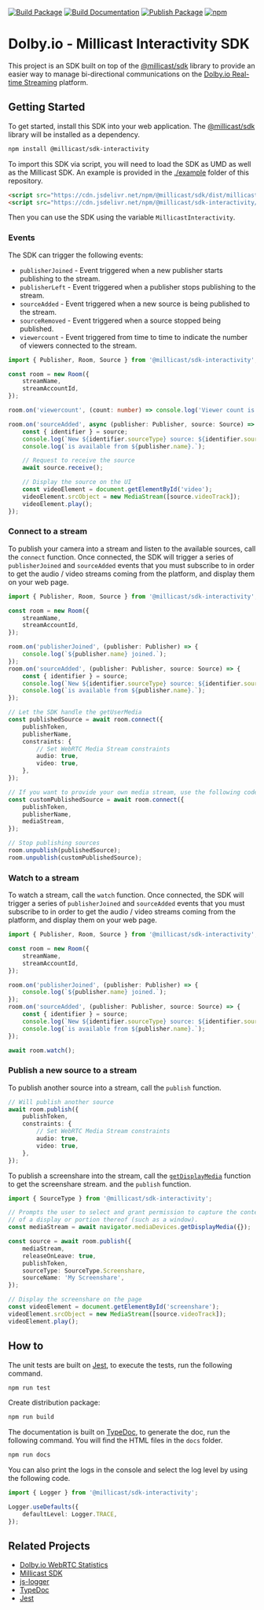 [![Build Package](https://github.com/millicast/millicast-sdk-interactivity/actions/workflows/build-package.yml/badge.svg)](https://github.com/millicast/millicast-sdk-interactivity/actions/workflows/build-package.yml)
[![Build Documentation](https://github.com/millicast/millicast-sdk-interactivity/actions/workflows/build-documentation.yml/badge.svg)](https://github.com/millicast/millicast-sdk-interactivity/actions/workflows/build-documentation.yml)
[![Publish Package](https://github.com/millicast/millicast-sdk-interactivity/actions/workflows/publish-package.yml/badge.svg)](https://github.com/millicast/millicast-sdk-interactivity/actions/workflows/publish-package.yml)
[![npm](https://img.shields.io/npm/v/@millicast/sdk-interactivity)](https://www.npmjs.com/package/@millicast/sdk-interactivity)

# Dolby.io - Millicast Interactivity SDK

This project is an SDK built on top of the [@millicast/sdk](https://github.com/millicast/millicast-sdk) library to provide an easier way to manage bi-directional communications on the [Dolby.io Real-time Streaming](https://dolby.io/) platform.

## Getting Started

To get started, install this SDK into your web application. The [@millicast/sdk](https://github.com/millicast/millicast-sdk) library will be installed as a dependency.

```bash
npm install @millicast/sdk-interactivity
```

To import this SDK via script, you will need to load the SDK as UMD as well as the Millicast SDK. An example is provided in the [./example](example) folder of this repository.

```html
<script src="https://cdn.jsdelivr.net/npm/@millicast/sdk/dist/millicast.umd.min.js"></script>
<script src="https://cdn.jsdelivr.net/npm/@millicast/sdk-interactivity/dist/millicast-sdk-interactivity.min.js"></script>
```

Then you can use the SDK using the variable `MillicastInteractivity`.

### Events

The SDK can trigger the following events:

-   `publisherJoined` - Event triggered when a new publisher starts publishing to the stream.
-   `publisherLeft` - Event triggered when a publisher stops publishing to the stream.
-   `sourceAdded` - Event triggered when a new source is being published to the stream.
-   `sourceRemoved` - Event triggered when a source stopped being published.
-   `viewercount` - Event triggered from time to time to indicate the number of viewers connected to the stream.

```ts
import { Publisher, Room, Source } from '@millicast/sdk-interactivity';

const room = new Room({
    streamName,
    streamAccountId,
});

room.on('viewercount', (count: number) => console.log('Viewer count is', count));

room.on('sourceAdded', async (publisher: Publisher, source: Source) => {
    const { identifier } = source;
    console.log(`New ${identifier.sourceType} source: ${identifier.sourceName}`);
    console.log(`is available from ${publisher.name}.`);

    // Request to receive the source
    await source.receive();

    // Display the source on the UI
    const videoElement = document.getElementById('video');
    videoElement.srcObject = new MediaStream([source.videoTrack]);
    videoElement.play();
});
```

### Connect to a stream

To publish your camera into a stream and listen to the available sources, call the `connect` function. Once connected, the SDK will trigger a series of `publisherJoined` and `sourceAdded` events that you must subscribe to in order to get the audio / video streams coming from the platform, and display them on your web page.

```ts
import { Publisher, Room, Source } from '@millicast/sdk-interactivity';

const room = new Room({
    streamName,
    streamAccountId,
});

room.on('publisherJoined', (publisher: Publisher) => {
    console.log(`${publisher.name} joined.`);
});
room.on('sourceAdded', (publisher: Publisher, source: Source) => {
    const { identifier } = source;
    console.log(`New ${identifier.sourceType} source: ${identifier.sourceName}`);
    console.log(`is available from ${publisher.name}.`);
});

// Let the SDK handle the getUserMedia
const publishedSource = await room.connect({
    publishToken,
    publisherName,
    constraints: {
        // Set WebRTC Media Stream constraints
        audio: true,
        video: true,
    },
});

// If you want to provide your own media stream, use the following code
const customPublishedSource = await room.connect({
    publishToken,
    publisherName,
    mediaStream,
});

// Stop publishing sources
room.unpublish(publishedSource);
room.unpublish(customPublishedSource);
```

### Watch to a stream

To watch a stream, call the `watch` function. Once connected, the SDK will trigger a series of `publisherJoined` and `sourceAdded` events that you must subscribe to in order to get the audio / video streams coming from the platform, and display them on your web page.

```ts
import { Publisher, Room, Source } from '@millicast/sdk-interactivity';

const room = new Room({
    streamName,
    streamAccountId,
});

room.on('publisherJoined', (publisher: Publisher) => {
    console.log(`${publisher.name} joined.`);
});
room.on('sourceAdded', (publisher: Publisher, source: Source) => {
    const { identifier } = source;
    console.log(`New ${identifier.sourceType} source: ${identifier.sourceName}`);
    console.log(`is available from ${publisher.name}.`);
});

await room.watch();
```

### Publish a new source to a stream

To publish another source into a stream, call the `publish` function.

```ts
// Will publish another source
await room.publish({
    publishToken,
    constraints: {
        // Set WebRTC Media Stream constraints
        audio: true,
        video: true,
    },
});
```

To publish a screenshare into the stream, call the [`getDisplayMedia`](https://developer.mozilla.org/en-US/docs/Web/API/MediaDevices/getDisplayMedia) function to get the screenshare stream. and the `publish` function.

```ts
import { SourceType } from '@millicast/sdk-interactivity';

// Prompts the user to select and grant permission to capture the contents
// of a display or portion thereof (such as a window).
const mediaStream = await navigator.mediaDevices.getDisplayMedia({});

const source = await room.publish({
    mediaStream,
    releaseOnLeave: true,
    publishToken,
    sourceType: SourceType.Screenshare,
    sourceName: 'My Screenshare',
});

// Display the screenshare on the page
const videoElement = document.getElementById('screenshare');
videoElement.srcObject = new MediaStream([source.videoTrack]);
videoElement.play();
```

## How to

The unit tests are built on [Jest](https://jestjs.io/), to execute the tests, run the following command.

```bash
npm run test
```

Create distribution package:

```bash
npm run build
```

The documentation is built on [TypeDoc](https://typedoc.org), to generate the doc, run the following command. You will find the HTML files in the `docs` folder.

```bash
npm run docs
```

You can also print the logs in the console and select the log level by using the following code.

```ts
import { Logger } from '@millicast/sdk-interactivity';

Logger.useDefaults({
    defaultLevel: Logger.TRACE,
});
```

## Related Projects

-   [Dolby.io WebRTC Statistics](https://github.com/DolbyIO/web-webrtc-stats)
-   [Millicast SDK](https://github.com/millicast/millicast-sdk)
-   [js-logger](https://github.com/jonnyreeves/js-logger)
-   [TypeDoc](https://typedoc.org)
-   [Jest](https://jestjs.io/)
